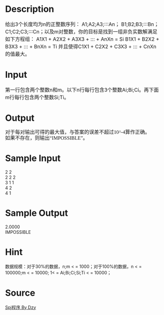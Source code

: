 
# Description

<div class="content"><p><span style="font-size: medium">给出3个长度均为n的正整数序列： A1;A2;A3;:::An； B1;B2;B3;:::Bn； C1;C2;C3;:::Cn；以及m对整数</span><span style="font-size: medium">，你的目标是找到一组非负实数解满足如下方程组： A1X1 + A2X2 + A3X3 + ::: + AnXn = Si B1X1 + B2X2 + B3X3 + ::: + BnXn = Ti 并且使得C1X1 + C2X2 + C3X3 + ::: + CnXn的值最大。</span></p></div>

# Input

<div class="content"><p><span style="font-size: medium">第一行包含两个整数n和m。以下n行每行包含3个整数Ai;Bi;Ci。再下面m行每行包含两个整数Si;Ti。</span></p></div>

# Output

<div class="content"><p><span style="font-size: medium">
</span></p><div><span style="font-size: medium"><font face="宋体"><span style="line-height: 19px">对于每对输出可得的最大值，与答案的误差不超过10^-4算作正确。</span></font></span></div>
<div><span style="font-size: medium"><font face="宋体"><span style="line-height: 19px">如果不存在，则输出“IMPOSSIBLE”。</span></font></span></div>
<p></p></div>

# Sample Input

<div class="content"><span class="sampledata">2 2<br/>
2 2 2<br/>
3 1 1<br/>
4 2<br/>
4 1</span></div>

# Sample Output

<div class="content"><span class="sampledata">2.0000<br/>
IMPOSSIBLE<br/>
</span></div>

# Hint

<div class="content"><p></p><p>数据规模：对于30%的数据，n;m &lt; = 1000；对于100%的数据，n &lt; = 100000;m &lt; = 10000; 1&lt; = Ai;Bi;Ci;Si;Ti &lt; = 10000；</p><p></p></div>

# Source

<div class="content"><p><a href="problemset.php?search=Spj程序 By Dzy">Spj程序 By Dzy</a></p></div>


